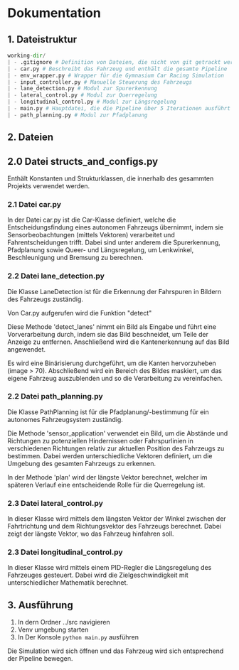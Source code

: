 # Dokumentation

## 1. Dateistruktur

```python
working-dir/
| - .gitignore # Definition von Dateien, die nicht von git getrackt werden sollen
| - car.py # Beschreibt das Fahrzeug und enthält die gesamte Pipeline
| - env_wrapper.py # Wrapper für die Gymnasium Car Racing Simulation
| - input_controller.py # Manuelle Steuerung des Fahrzeugs
| - lane_detection.py # Modul zur Spurerkennung
| - lateral_control.py # Modul zur Querregelung
| - longitudinal_control.py # Modul zur Längsregelung
| - main.py # Hauptdatei, die die Pipeline über 5 Iterationen ausführt
| - path_planning.py # Modul zur Pfadplanung
```

## 2. Dateien

## 2.0 Datei structs_and_configs.py

Enthält Konstanten und Strukturklassen, die innerhalb des gesammten Projekts verwendet werden.

### 2.1 Datei car.py

In der Datei car.py ist die Car-Klasse definiert, welche die Entscheidungsfindung eines autonomen
Fahrzeugs übernimmt, indem sie Sensorbeobachtungen (mittels Vektoren) verarbeitet und Fahrentscheidungen trifft.
Dabei sind unter anderem die Spurerkennung, Pfadplanung sowie Queer- und
Längsregelung, um Lenkwinkel, Beschleunigung und Bremsung zu berechnen.

### 2.2 Datei lane_detection.py

Die Klasse LaneDetection ist für die Erkennung der Fahrspuren in Bildern
des Fahrzeugs zuständig.

Von Car.py aufgerufen wird die Funktion "detect"

Diese Methode 'detect_lanes' nimmt ein Bild als Eingabe und führt eine Vorverarbeitung durch, indem sie das Bild
beschneidet, um Teile der Anzeige zu entfernen. Anschließend wird die Kantenerkennung auf das Bild angewendet.

Es wird eine Binärisierung durchgeführt, um die Kanten hervorzuheben (image > 70).
Abschließend wird ein Bereich des Bildes maskiert, um das eigene Fahrzeug auszublenden und so die Verarbeitung
zu vereinfachen.

### 2.2 Datei path_planning.py

Die Klasse PathPlanning ist für die Pfadplanung/-bestimmung für ein autonomes Fahrzeugsystem zuständig.

Die Methode 'sensor_application' verwendet ein Bild, um die Abstände und Richtungen zu potenziellen
Hindernissen oder Fahrspurlinien in verschiedenen Richtungen relativ zur aktuellen Position des
Fahrzeugs zu bestimmen. Dabei werden unterschiedliche Vektoren definiert, um die Umgebung des
gesamten Fahrzeugs zu erkennen.

In der Methode 'plan' wird der längste Vektor berechnet, welcher im späteren Verlauf eine
entscheidende Rolle für die Querregelung ist.

### 2.3 Datei lateral_control.py

In dieser Klasse wird mittels dem längsten Vektor der Winkel zwischen der
Fahrtrichtung und dem Richtungsvektor des Fahrzeugs berechnet. Dabei zeigt der längste Vektor, wo
das Fahrzeug hinfahren soll.

### 2.3 Datei longitudinal_control.py

In dieser Klasse wird mittels einem PID-Regler die Längsregelung des Fahrzeuges gesteuert. Dabei wird
die Zielgeschwindigkeit mit unterschiedlicher Mathematik berechnet.

## 3. Ausführung

1. In dern Ordner ../src navigieren
2. Venv umgebung starten
3. In Der Konsole  `python main.py` ausführen

Die Simulation wird sich öffnen und das Fahrzeug wird sich entsprechend
der Pipeline bewegen.
